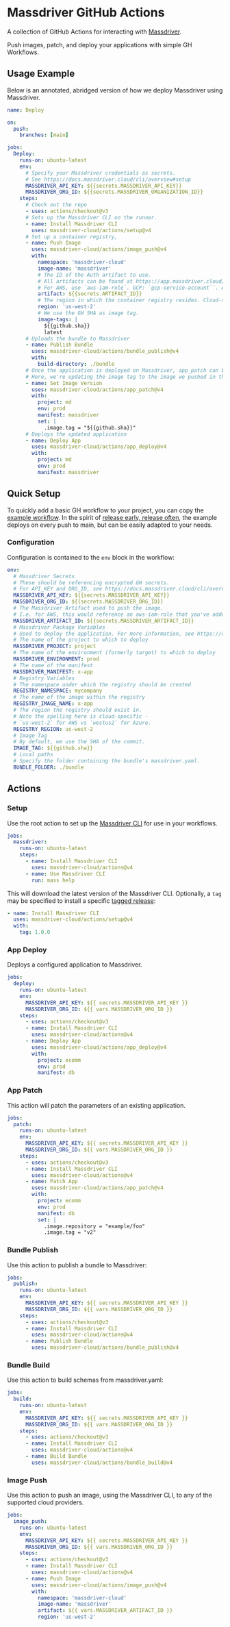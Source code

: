 # Massdriver GitHub Actions

A collection of GitHub Actions for interacting with [Massdriver](https://massdriver.cloud).

Push images, patch, and deploy your applications with simple GH Workflows.

## Usage Example

Below is an annotated, abridged version of how we deploy Massdriver using Massdriver.

```yaml
name: Deploy

on:
  push:
    branches: [main]

jobs:
  Deploy:
    runs-on: ubuntu-latest
    env:
      # Specify your Massdriver credentials as secrets.
      # See https://docs.massdriver.cloud/cli/overview#setup
      MASSDRIVER_API_KEY: ${{secrets.MASSDRIVER_API_KEY}}
      MASSDRIVER_ORG_ID: ${{secrets.MASSDRIVER_ORGANIZATION_ID}}
    steps:
      # Check out the repo
      - uses: actions/checkout@v3
      # Sets up the Massdriver CLI on the runner.
      - name: Install Massdriver CLI
        uses: massdriver-cloud/actions/setup@v4
      # Set up a container registry, 
      - name: Push Image
        uses: massdriver-cloud/actions/image_push@v4
        with:
          namespace: 'massdriver-cloud'
          image-name: 'massdriver'
          # The ID of the Auth artifact to use.
          # All artifacts can be found at https://app.massdriver.cloud/artifacts.
          # For AWS, use `aws-iam-role`. GCP: `gcp-service-account``. Azure: `azure-service-principal``.
          artifact: ${{secrets.ARTIFACT_ID}}
          # The region in which the container registry resides. Cloud-specific.
          region: 'us-west-2'
          # We use the GH SHA as image tag.
          image-tags: |
            ${{github.sha}}
            latest
      # Uploads the bundle to Massdriver
      - name: Publish Bundle
        uses: massdriver-cloud/actions/bundle_publish@v4
        with:
          build-directory: ./bundle
      # Once the application is deployed on Massdriver, app_patch can be used to update bundle parameters.
      # Here, we're updating the image tag to the image we pushed in the `Push Image` step.
      - name: Set Image Version
        uses: massdriver-cloud/actions/app_patch@v4
        with:
          project: md
          env: prod
          manifest: massdriver
          set: |
            .image.tag = "${{github.sha}}"
      # Deploys the updated application
      - name: Deploy App
        uses: massdriver-cloud/actions/app_deploy@v4
        with:
          project: md
          env: prod
          manifest: massdriver
```

## Quick Setup

To quickly add a basic GH workflow to your project, you can copy the [example workflow](example-workflow.yaml).
In the spirit of [release early, release often](https://en.wikipedia.org/wiki/Release_early,_release_often), the example deploys on every push to main, but can be easily adapted to your needs.

### Configuration

Configuration is contained to the `env` block in the workflow:

```yml
env:
  # Massdriver Secrets
  # These should be referencing encrypted GH secrets.
  # For API_KEY and ORG_ID, see https://docs.massdriver.cloud/cli/overview#setup
  MASSDRIVER_API_KEY: ${{secrets.MASSDRIVER_API_KEY}}
  MASSDRIVER_ORG_ID: ${{secrets.MASSDRIVER_ORG_ID}}
  # The Massdriver Artifact used to push the image.
  # I.e. for AWS, this would reference an aws-iam-role that you've added as credentials to Massdriver.
  MASSDRIVER_ARTIFACT_ID: ${{secrets.MASSDRIVER_ARTIFACT_ID}}
  # Massdriver Package Variables
  # Used to deploy the application. For more information, see https://docs.massdriver.cloud/applications/deploy
  # The name of the project to which to deploy
  MASSDRIVER_PROJECT: project
  # The name of the environment (formerly target) to which to deploy
  MASSDRIVER_ENVIRONMENT: prod
  # The name of the manifest
  MASSDRIVER_MANIFEST: x-app
  # Registry Variables
  # The namespace under which the registry should be created
  REGISTRY_NAMESPACE: mycompany
  # The name of the image within the registry
  REGISTRY_IMAGE_NAME: x-app
  # The region the registry should exist in.
  # Note the spelling here is cloud-specific -
  # `us-west-2` for AWS vs `westus2` for Azure.
  REGISTRY_REGION: us-west-2
  # Image Tag
  # By default, we use the SHA of the commit.
  IMAGE_TAG: ${{github.sha}}
  # Local paths
  # Specify the folder containing the bundle's massdriver.yaml.
  BUNDLE_FOLDER: ./bundle
```

## Actions

### Setup

Use the root action to set up the [Massdriver CLI](https://github.com/massdriver-cloud/mass) for use in your workflows.

```yaml
jobs:
  massdriver:
    runs-on: ubuntu-latest
    steps:
      - name: Install Massdriver CLI
        uses: massdriver-cloud/actions@v4
      - name: Use Massdriver CLI
        run: mass help
```

This will download the latest version of the Massdriver CLI. Optionally, a `tag` may be specified to install a specific [tagged release](https://github.com/massdriver-cloud/mass/releases):

```yaml
- name: Install Massdriver CLI
  uses: massdriver-cloud/actions/setup@v4
  with:
    tag: 1.0.0
```

### App Deploy

Deploys a configured application to Massdriver.

```yaml
jobs:
  deploy:
    runs-on: ubuntu-latest
    env:
      MASSDRIVER_API_KEY: ${{ secrets.MASSDRIVER_API_KEY }}
      MASSDRIVER_ORG_ID: ${{ vars.MASSDRIVER_ORG_ID }}
    steps:
      - uses: actions/checkout@v3
      - name: Install Massdriver CLI
        uses: massdriver-cloud/actions@v4
      - name: Deploy App
        uses: massdriver-cloud/actions/app_deploy@v4
        with:
          project: ecomm
          env: prod
          manifest: db
```

### App Patch

This action will patch the parameters of an existing application.

```yaml
jobs:
  patch:
    runs-on: ubuntu-latest
    env:
      MASSDRIVER_API_KEY: ${{ secrets.MASSDRIVER_API_KEY }}
      MASSDRIVER_ORG_ID: ${{ vars.MASSDRIVER_ORG_ID }}
    steps:
      - uses: actions/checkout@v3
      - name: Install Massdriver CLI
        uses: massdriver-cloud/actions@v4
      - name: Patch App
        uses: massdriver-cloud/actions/app_patch@v4
        with:
          project: ecomm
          env: prod
          manifest: db
          set: |
            .image.repository = "example/foo"
            .image.tag = "v2"
```

### Bundle Publish

Use this action to publish a bundle to Massdriver:

```yaml
jobs:
  publish:
    runs-on: ubuntu-latest
    env:
      MASSDRIVER_API_KEY: ${{ secrets.MASSDRIVER_API_KEY }}
      MASSDRIVER_ORG_ID: ${{ vars.MASSDRIVER_ORG_ID }}
    steps:
      - uses: actions/checkout@v3
      - name: Install Massdriver CLI
        uses: massdriver-cloud/actions@v4
      - name: Publish Bundle
        uses: massdriver-cloud/actions/bundle_publish@v4
```

### Bundle Build

Use this action to build schemas from massdriver.yaml:

```yaml
jobs:
  build:
    runs-on: ubuntu-latest
    env:
      MASSDRIVER_API_KEY: ${{ secrets.MASSDRIVER_API_KEY }}
      MASSDRIVER_ORG_ID: ${{ vars.MASSDRIVER_ORG_ID }}
    steps:
      - uses: actions/checkout@v3
      - name: Install Massdriver CLI
        uses: massdriver-cloud/actions@v4
      - name: Build Bundle
        uses: massdriver-cloud/actions/bundle_build@v4
```

### Image Push

Use this action to push an image, using the Massdriver CLI, to any of the supported cloud providers.

```yaml
jobs:
  image_push:
    runs-on: ubuntu-latest
    env:
      MASSDRIVER_API_KEY: ${{ secrets.MASSDRIVER_API_KEY }}
      MASSDRIVER_ORG_ID: ${{ vars.MASSDRIVER_ORG_ID }}
    steps:
      - uses: actions/checkout@v3
      - name: Install Massdriver CLI
        uses: massdriver-cloud/actions@v4
      - name: Push Image
        uses: massdriver-cloud/actions/image_push@v4
        with:
          namespace: 'massdriver-cloud'
          image-name: 'massdriver'
          artifact: ${{ vars.MASSDRIVER_ARTIFACT_ID }}
          region: 'us-west-2'
```
